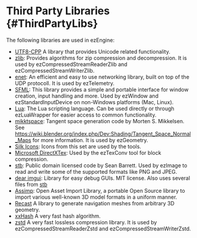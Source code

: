 Third Party Libraries {#ThirdPartyLibs}
=====================

The following libraries are used in ezEngine:

  * [UTF8-CPP](http://utfcpp.sourceforge.net/) A library that provides Unicode related functionality.
  * [zlib](http://www.zlib.net/): Provides algorithms for zip compression and decompression. It is used by ezCompressedStreamReaderZlib and ezCompressedStreamWriterZlib.
  * [enet](http://enet.bespin.org/): An efficient and easy to use networking library, built on top of the UDP protocoll. It is used by ezTelemetry.
  * [SFML](http://www.sfml-dev.org/): This library provides a simple and portable interface for window creation, input handling and more. Used by ezWindow and ezStandardInputDevice on non-Windows platforms (Mac, Linux).
  * [Lua](http://www.lua.org/): The Lua scripting language. Can be used directly or through ezLuaWrapper for easier access to common functionality.
  * [mikktspace](http://mmikkelsen3d.blogspot.ie/): Tangent space generation code by Morten S. Mikkelsen. See https://wiki.blender.org/index.php/Dev:Shading/Tangent_Space_Normal_Maps for more information. It is used by ezGeometry.
  * [Silk Icons](http://www.famfamfam.com/lab/icons/silk): Icons from this set are used by the tools.
  * [Microsoft DirectXTex](https://github.com/Microsoft/DirectXTex): Used by the ezTexConv tool for block compression.
  * [stb](https://github.com/nothings/stb): Public domain licensed code by Sean Barrett. Used by ezImage to read and write some of the supported formats like PNG and JPEG.
  * [dear imgui](https://github.com/ocornut/imgui): Library for easy debug GUIs. MIT license. Also uses several files from [stb](https://github.com/nothings/stb)
  * [Assimp](http://www.assimp.org/): Open Asset Import Library, a portable Open Source library to import various well-known 3D model formats in a uniform manner.
  * [Recast](https://github.com/recastnavigation/recastnavigation) A library to generate navigation meshes from arbitrary 3D geometry.
  * [xxHash](https://github.com/Cyan4973/xxHash) A very fast hash algorithm.
  * [zstd](https://facebook.github.io/zstd) A very fast lossless compression library. It is used by ezCompressedStreamReaderZstd and ezCompressedStreamWriterZstd.